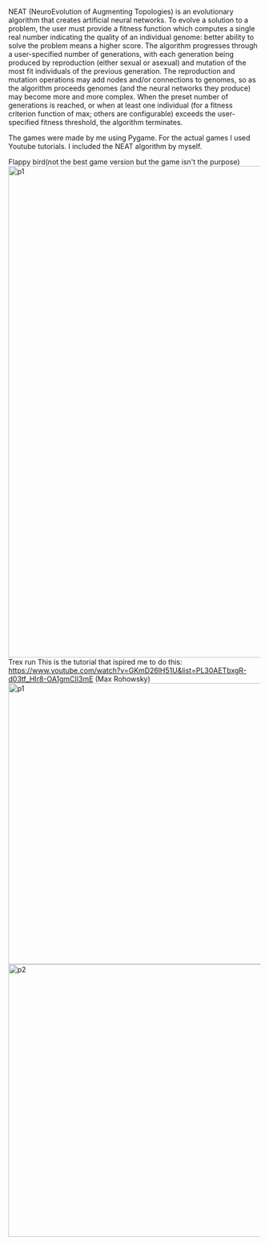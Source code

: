 NEAT (NeuroEvolution of Augmenting Topologies) is an evolutionary algorithm that creates artificial neural networks.
To evolve a solution to a problem, the user must provide a fitness function which computes a single real number indicating the quality of an individual genome: better ability to solve the problem means a higher score.
  The algorithm progresses through a user-specified number of generations, with each generation being produced by reproduction (either sexual or asexual) and mutation of the most fit individuals of the previous generation.
  The reproduction and mutation operations may add nodes and/or connections to genomes, so as the algorithm proceeds genomes (and the neural networks they produce) may become more and more complex. When the preset number of generations is reached,
or when at least one individual (for a fitness criterion function of max; others are configurable) exceeds the user-specified fitness threshold, the algorithm terminates.

The games were made by me using Pygame.
For the actual games I used Youtube tutorials. I included the NEAT algorithm by myself.

Flappy bird(not the best game version but the game isn't the purpose)
<img width="545" height="981" alt="p1" src="https://github.com/user-attachments/assets/fd7469d3-b805-4e7a-81c5-b788498549b2" />
Trex run
This is the tutorial that ispired me to do this: https://www.youtube.com/watch?v=GKmD26lH51U&list=PL30AETbxgR-d03tf_HIr8-OA1gmClI3mE (Max Rohowsky)
<img width="1068" height="561" alt="p1" src="https://github.com/user-attachments/assets/0987a01a-5add-4f8c-8d10-e2df2166c6b0" />
<img width="1059" height="544" alt="p2" src="https://github.com/user-attachments/assets/a1178f70-74e2-41c2-a412-4357b8611678" />
